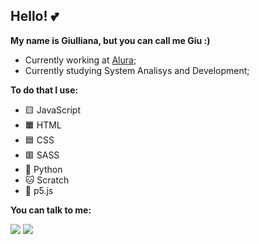 ## Hello! 💕
**My name is Giulliana, but you can call me Giu :)**

- Currently working at [Alura](https://www.alura.com.br/);
- Currently studying System Analisys and Development;
  
**To do that I use:**

- 🟨 JavaScript
- 🟧 HTML
- 🟦 CSS
- 🟥 SASS
- 🐍 Python
- 🐱 Scratch
- 🎨 p5.js

**You can talk to me:**

[![](https://img.shields.io/badge/LinkedIn-0077B5?style=for-the-badge&logo=linkedin&logoColor=white)](https://www.linkedin.com/in/giulliana-cestari-5baa56254/)
<a href="mailto:dev.giullianacestari@gmail.com" target="_blank"><img src="https://img.shields.io/badge/Gmail-D14836?style=for-the-badge&logo=gmail&logoColor=white" target="_blank"/></a>
